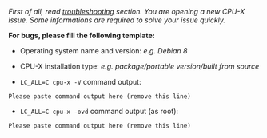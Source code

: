*First of all, read [troubleshooting](https://github.com/X0rg/CPU-X#troubleshooting) section.*
*You are opening a new CPU-X issue. Some informations are required to solve your issue quickly.*

**For bugs, please fill the following template:**

* Operating system name and version: *e.g. Debian 8*

* CPU-X installation type: *e.g. package/portable version/built from source*

* `LC_ALL=C cpu-x -V` command output:
```
Please paste command output here (remove this line)
```

* `LC_ALL=C cpu-x -ovd` command output (as root):
```
Please paste command output here (remove this line)
```
